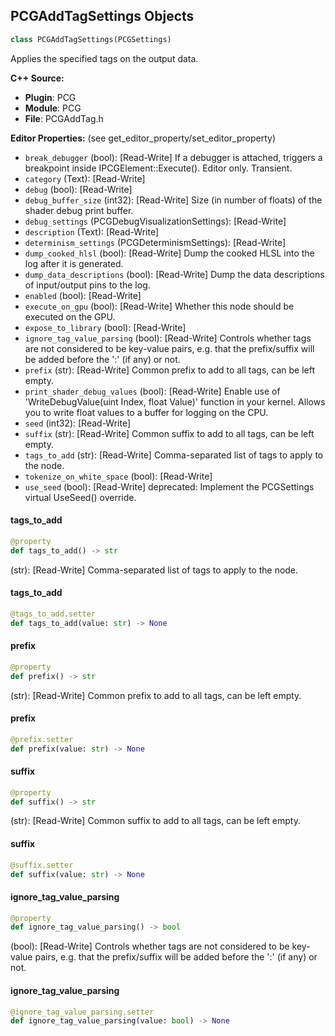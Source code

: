 ## PCGAddTagSettings Objects

```python
class PCGAddTagSettings(PCGSettings)
```

Applies the specified tags on the output data.

**C++ Source:**

- **Plugin**: PCG
- **Module**: PCG
- **File**: PCGAddTag.h

**Editor Properties:** (see get_editor_property/set_editor_property)

- ``break_debugger`` (bool):  [Read-Write] If a debugger is attached, triggers a breakpoint inside IPCGElement::Execute(). Editor only. Transient.
- ``category`` (Text):  [Read-Write]
- ``debug`` (bool):  [Read-Write]
- ``debug_buffer_size`` (int32):  [Read-Write] Size (in number of floats) of the shader debug print buffer.
- ``debug_settings`` (PCGDebugVisualizationSettings):  [Read-Write]
- ``description`` (Text):  [Read-Write]
- ``determinism_settings`` (PCGDeterminismSettings):  [Read-Write]
- ``dump_cooked_hlsl`` (bool):  [Read-Write] Dump the cooked HLSL into the log after it is generated.
- ``dump_data_descriptions`` (bool):  [Read-Write] Dump the data descriptions of input/output pins to the log.
- ``enabled`` (bool):  [Read-Write]
- ``execute_on_gpu`` (bool):  [Read-Write] Whether this node should be executed on the GPU.
- ``expose_to_library`` (bool):  [Read-Write]
- ``ignore_tag_value_parsing`` (bool):  [Read-Write] Controls whether tags are not considered to be key-value pairs, e.g. that the prefix/suffix will be added before the ':' (if any) or not.
- ``prefix`` (str):  [Read-Write] Common prefix to add to all tags, can be left empty.
- ``print_shader_debug_values`` (bool):  [Read-Write] Enable use of 'WriteDebugValue(uint Index, float Value)' function in your kernel. Allows you to write float values to a buffer for logging on the CPU.
- ``seed`` (int32):  [Read-Write]
- ``suffix`` (str):  [Read-Write] Common suffix to add to all tags, can be left empty.
- ``tags_to_add`` (str):  [Read-Write] Comma-separated list of tags to apply to the node.
- ``tokenize_on_white_space`` (bool):  [Read-Write]
- ``use_seed`` (bool):  [Read-Write]
  deprecated: Implement the PCGSettings virtual UseSeed() override.

<a id="unreal.PCGAddTagSettings.tags_to_add"></a>

#### tags_to_add

```python
@property
def tags_to_add() -> str
```

(str):  [Read-Write] Comma-separated list of tags to apply to the node.

<a id="unreal.PCGAddTagSettings.tags_to_add"></a>

#### tags_to_add

```python
@tags_to_add.setter
def tags_to_add(value: str) -> None
```

<a id="unreal.PCGAddTagSettings.prefix"></a>

#### prefix

```python
@property
def prefix() -> str
```

(str):  [Read-Write] Common prefix to add to all tags, can be left empty.

<a id="unreal.PCGAddTagSettings.prefix"></a>

#### prefix

```python
@prefix.setter
def prefix(value: str) -> None
```

<a id="unreal.PCGAddTagSettings.suffix"></a>

#### suffix

```python
@property
def suffix() -> str
```

(str):  [Read-Write] Common suffix to add to all tags, can be left empty.

<a id="unreal.PCGAddTagSettings.suffix"></a>

#### suffix

```python
@suffix.setter
def suffix(value: str) -> None
```

<a id="unreal.PCGAddTagSettings.ignore_tag_value_parsing"></a>

#### ignore_tag_value_parsing

```python
@property
def ignore_tag_value_parsing() -> bool
```

(bool):  [Read-Write] Controls whether tags are not considered to be key-value pairs, e.g. that the prefix/suffix will be added before the ':' (if any) or not.

<a id="unreal.PCGAddTagSettings.ignore_tag_value_parsing"></a>

#### ignore_tag_value_parsing

```python
@ignore_tag_value_parsing.setter
def ignore_tag_value_parsing(value: bool) -> None
```

<a id="unreal.PCGApplyOnActorSettings"></a>